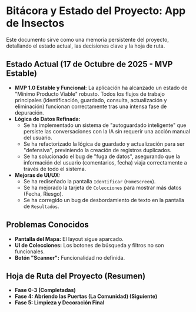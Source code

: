 
# Bitácora y Estado del Proyecto: App de Insectos

Este documento sirve como una memoria persistente del proyecto, detallando el estado actual, las decisiones clave y la hoja de ruta.

## Estado Actual (17 de Octubre de 2025 - MVP Estable)

- **MVP 1.0 Estable y Funcional:** La aplicación ha alcanzado un estado de "Mínimo Producto Viable" robusto. Todos los flujos de trabajo principales (identificación, guardado, consulta, actualización y eliminación) funcionan correctamente tras una intensa fase de depuración.
- **Lógica de Datos Refinada:**
    - Se ha implementado un sistema de "autoguardado inteligente" que persiste las conversaciones con la IA sin requerir una acción manual del usuario.
    - Se ha refactorizado la lógica de guardado y actualización para ser "defensiva", previniendo la creación de registros duplicados.
    - Se ha solucionado el bug de "fuga de datos", asegurando que la información del usuario (comentarios, fecha) viaja correctamente a través de todo el sistema.
- **Mejoras de UI/UX:**
    - Se ha rediseñado la pantalla `Identificar` (`HomeScreen`).
    - Se ha mejorado la tarjeta de `Colecciones` para mostrar más datos (Fecha, Riesgo).
    - Se ha corregido un bug de desbordamiento de texto en la pantalla de `Resultados`.

## Problemas Conocidos

- **Pantalla del Mapa:** El layout sigue aparcado.
- **UI de Colecciones:** Los botones de búsqueda y filtros no son funcionales.
- **Botón "Scanner":** Funcionalidad no definida.

## Hoja de Ruta del Proyecto (Resumen)

- **Fase 0-3 (Completadas)**
- **Fase 4: Abriendo las Puertas (La Comunidad) (Siguiente)**
- **Fase 5: Limpieza y Decoración Final**
